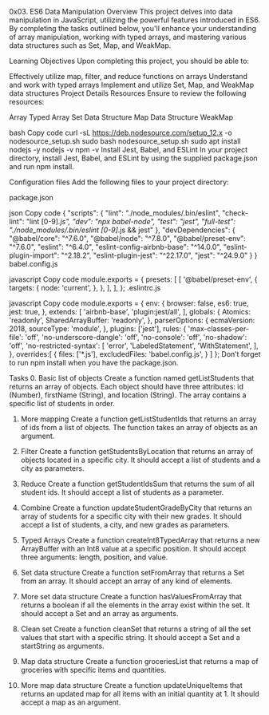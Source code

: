 0x03. ES6 Data Manipulation
Overview
This project delves into data manipulation in JavaScript, utilizing the powerful features introduced in ES6. By completing the tasks outlined below, you'll enhance your understanding of array manipulation, working with typed arrays, and mastering various data structures such as Set, Map, and WeakMap.

Learning Objectives
Upon completing this project, you should be able to:

Effectively utilize map, filter, and reduce functions on arrays
Understand and work with typed arrays
Implement and utilize Set, Map, and WeakMap data structures
Project Details
Resources
Ensure to review the following resources:

Array
Typed Array
Set Data Structure
Map Data Structure
WeakMap

bash
Copy code
curl -sL https://deb.nodesource.com/setup_12.x -o nodesource_setup.sh
sudo bash nodesource_setup.sh
sudo apt install nodejs -y
nodejs -v
npm -v
Install Jest, Babel, and ESLint
In your project directory, install Jest, Babel, and ESLint by using the supplied package.json and run npm install.

Configuration files
Add the following files to your project directory:

package.json

json
Copy code
{
  "scripts": {
    "lint": "./node_modules/.bin/eslint",
    "check-lint": "lint [0-9]*.js",
    "dev": "npx babel-node",
    "test": "jest",
    "full-test": "./node_modules/.bin/eslint [0-9]*.js && jest"
  },
  "devDependencies": {
    "@babel/core": "^7.6.0",
    "@babel/node": "^7.8.0",
    "@babel/preset-env": "^7.6.0",
    "eslint": "^6.4.0",
    "eslint-config-airbnb-base": "^14.0.0",
    "eslint-plugin-import": "^2.18.2",
    "eslint-plugin-jest": "^22.17.0",
    "jest": "^24.9.0"
  }
}
babel.config.js

javascript
Copy code
module.exports = {
  presets: [
    [
      '@babel/preset-env',
      {
        targets: {
          node: 'current',
        },
      },
    ],
  ],
};
.eslintrc.js

javascript
Copy code
module.exports = {
  env: {
    browser: false,
    es6: true,
    jest: true,
  },
  extends: [
    'airbnb-base',
    'plugin:jest/all',
  ],
  globals: {
    Atomics: 'readonly',
    SharedArrayBuffer: 'readonly',
  },
  parserOptions: {
    ecmaVersion: 2018,
    sourceType: 'module',
  },
  plugins: ['jest'],
  rules: {
    'max-classes-per-file': 'off',
    'no-underscore-dangle': 'off',
    'no-console': 'off',
    'no-shadow': 'off',
    'no-restricted-syntax': [
      'error',
      'LabeledStatement',
      'WithStatement',
    ],
  },
  overrides:[
    {
      files: ['*.js'],
      excludedFiles: 'babel.config.js',
    }
  ]
};
Don’t forget to run npm install when you have the package.json.

Tasks
0. Basic list of objects
Create a function named getListStudents that returns an array of objects. Each object should have three attributes: id (Number), firstName (String), and location (String). The array contains a specific list of students in order.

1. More mapping
Create a function getListStudentIds that returns an array of ids from a list of objects. The function takes an array of objects as an argument.

2. Filter
Create a function getStudentsByLocation that returns an array of objects located in a specific city. It should accept a list of students and a city as parameters.

3. Reduce
Create a function getStudentIdsSum that returns the sum of all student ids. It should accept a list of students as a parameter.

4. Combine
Create a function updateStudentGradeByCity that returns an array of students for a specific city with their new grades. It should accept a list of students, a city, and new grades as parameters.

5. Typed Arrays
Create a function createInt8TypedArray that returns a new ArrayBuffer with an Int8 value at a specific position. It should accept three arguments: length, position, and value.

6. Set data structure
Create a function setFromArray that returns a Set from an array. It should accept an array of any kind of elements.

7. More set data structure
Create a function hasValuesFromArray that returns a boolean if all the elements in the array exist within the set. It should accept a Set and an array as arguments.

8. Clean set
Create a function cleanSet that returns a string of all the set values that start with a specific string. It should accept a Set and a startString as arguments.

9. Map data structure
Create a function groceriesList that returns a map of groceries with specific items and quantities.

10. More map data structure
Create a function updateUniqueItems that returns an updated map for all items with an initial quantity at 1. It should accept a map as an argument.
